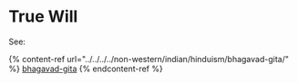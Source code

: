 # True Will

See: &#x20;

{% content-ref url="../../../../non-western/indian/hinduism/bhagavad-gita/" %}
[bhagavad-gita](../../../../non-western/indian/hinduism/bhagavad-gita/)
{% endcontent-ref %}

